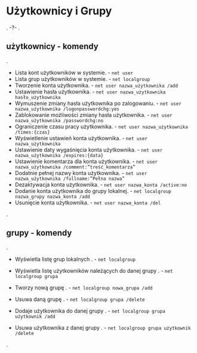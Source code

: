 # Użytkownicy i Grupy

.
-?-
.

## użytkownicy - komendy

.

- Lista kont użytkowników w systemie. - ```net user```
- Lista grup użytkowników w systemie. - ```net localgroup```
- Tworzenie konta użytkownika. - ```net user nazwa_użytkownika /add```
- Ustawienie hasła użytkownika. - ```net user nazwa_użytkownika hasło_użytkownika```
- Wymuszenie zmiany hasła użytkownika po zalogowaniu. - ```net user nazwa_użytkownika /logonpasswordchg:yes```
- Zablokowanie możliwości zmiany hasła użytkownika. - ```net user nazwa_użytkownika /passwordchg:no```
- Ograniczenie czasu pracy użytkownika. - ```net user nazwa_użytkownika /times:{czas}```
- Wyświetlenie ustawień konta użytkownika. - ```net user nazwa_użytkownika```
- Ustawienie daty wygaśnięcia konta użytkownika. - ```net user nazwa_użytkownika /expires:{data}```
- Ustawienie komentarza dla konta użytkownika. - ```net user nazwa_użytkownika /comment:”treść_komentarza”```
- Dodatnie pełnej nazwy konta użytkownika. - ```net user nazwa_użytkownika /fullname:”Pełna nazwa”```
- Dezaktywacja konta użytkownika. - ```net user nazwa_konta /active:no```
- Dodanie konta użytkownika do grupy lokalnej. - ```net localgroup nazwa_grupy nazwa_konta /add```
- Usunięcie konta użytkownika. - ```net user nazwa_konta /del```

.

## grupy - komendy

.

- Wyświetla listę grup lokalnych 
. - 
```net localgroup```

- Wyświetla listę użytkowników należących do danej grupy 
. - 
```net localgroup grupa```

- Tworzy nową grupę
. - 
```net localgroup nowa_grupa /add```

- Usuwa daną grupę
. - 
```net localgroup grupa /delete``` 

- Dodaje użytkownika do danej grupy 
. - 
```net localgroup grupa użytkownik /add```

- Usuwa użytkownika z danej grupy
. - 
```net localgroup grupa użytkownik /delete```

.
